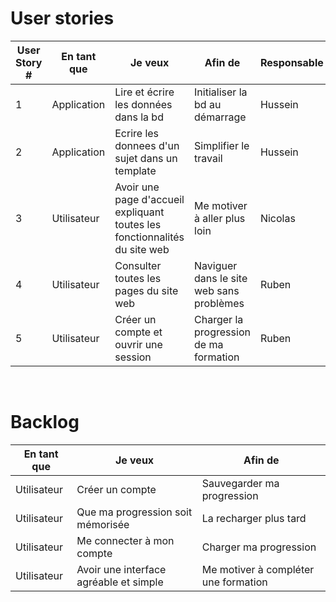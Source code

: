 # User stories

| User Story # | En tant que | Je veux                                                                          | Afin de                                                                | Responsable | Statut  |
|--------------|-------------|----------------------------------------------------------------------------------|------------------------------------------------------------------------|-------------| ------- |
| 1            | Application | Lire et écrire les données dans la bd                                            | Initialiser la bd au démarrage                                        | Hussein     | Terminé |
| 2            | Application | Ecrire les donnees d'un sujet dans un template                                   | Simplifier le travail                                                  | Hussein     | En cours |
| 3            | Utilisateur | Avoir une page d'accueil expliquant toutes les fonctionnalités du site web       | Me motiver à aller plus loin                                          | Nicolas | En cours |
| 4            | Utilisateur | Consulter toutes les pages du site web | Naviguer dans le site web sans problèmes | Ruben | Terminé |
| 5            | Utilisateur | Créer un compte et ouvrir une session | Charger la progression de ma formation | Ruben | En cours |
<br>

# Backlog
| En tant que | Je veux | Afin de |
|-------------|---------|---------|
| Utilisateur | Créer un compte | Sauvegarder ma progression |
| Utilisateur | Que ma progression soit mémorisée | La recharger plus tard |
| Utilisateur | Me connecter à mon compte | Charger ma progression |
| Utilisateur | Avoir une interface agréable et simple | Me motiver à compléter une formation |
